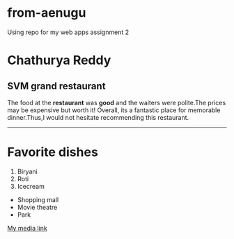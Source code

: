 # from-aenugu
Using repo for my web apps assignment 2
# Chathurya Reddy
## SVM grand restaurant
The food at the **restaurant** was **good** and the waiters were polite.The prices may be expensive but worth it! Overall, its a fantastic place for memorable dinner.Thus,I would not hesitate recommending this restaurant.

---
# Favorite dishes
1. Biryani
2. Roti
3. Icecream

* Shopping mall
* Movie theatre
* Park

[My media link](MyMedia.md)